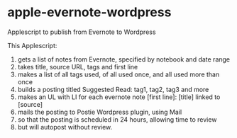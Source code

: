 # apple-evernote-wordpress
Applescript to publish from Evernote to Wordpress

This Applescript:
<ol>
<li>gets a list of notes from Evernote, specified by notebook and date range
<li>takes title, source URL, tags and first line
<li>makes a list of all tags used, of all used once, and all used more than once
<li>builds a posting titled Suggested Read: tag1, tag2, tag3 and more
<li>makes an UL with LI for each evernote note [first line]: [title] linked to [source]
<li>mails the posting to Postie Wordpress plugin, using Mail
<li>so that the posting is scheduled in 24 hours, allowing time to review
<li>but will autopost without review.
</ol>
